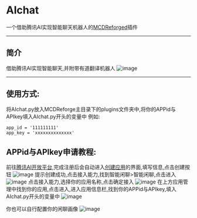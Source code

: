 # AIchat
一个借助腾讯AI实现智能聊天机器人的[MCDReforged](https://github.com/Fallen-Breath/MCDReforged)插件

***

## 简介
借助腾讯AI实现智能聊天,并附带有道翻译机器人
![image](https://github.com/A-jiu-a/AIchat/blob/master/pictures/0.png)

***

## 使用方式:
将AIchat.py放入MCDReforge主目录下的plugins文件夹中,将你的APPid与APIkey填入AIchat.py开头的变量中
例如:
```
app_id = '111111111'
app_key = 'xxxxxxxxxxxxxx'
```

## APPid与APIkey申请教程:
前往[腾讯AI开放平台](https://ai.qq.com/console/),完成注册后会自动进入[创建应用](https://ai.qq.com/console/application/create-app)的界面,填写信息,点击创建按钮
![image](https://github.com/A-jiu-a/AIchat/blob/master/pictures/1.png)
提示创建成功,点击接入能力,找到智能闲聊>智能闲聊,点击进入
![image](https://github.com/A-jiu-a/AIchat/blob/master/pictures/2.png)
点击接入能力,选择你的应用名称,点击确定接入
![image](https://github.com/A-jiu-a/AIchat/blob/master/pictures/3.png)
在上方应用管理中找到你的应用,点击进入,进入应用信息栏,找到你的APPid与APIkey,填入AIchat.py开头的变量中
![image](https://github.com/A-jiu-a/AIchat/blob/master/pictures/4.png)

你也可以自行配置你的闲聊画像
![image](https://github.com/A-jiu-a/AIchat/blob/master/pictures/5.png)
